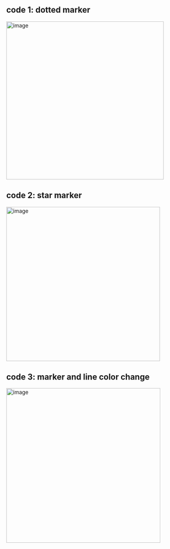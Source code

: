 ## code 1: dotted marker
<img width="416" alt="image" src="https://github.com/user-attachments/assets/996cb434-0787-4787-96e1-1868ef49cf36" />

## code 2: star marker
<img width="406" alt="image" src="https://github.com/user-attachments/assets/ea7b9eeb-98f4-45dc-ad61-e8e3020bc430" />

## code 3:  marker and line color change
<img width="407" alt="image" src="https://github.com/user-attachments/assets/c3165246-16b2-4adc-a464-c1c3e2f78ce9" />

